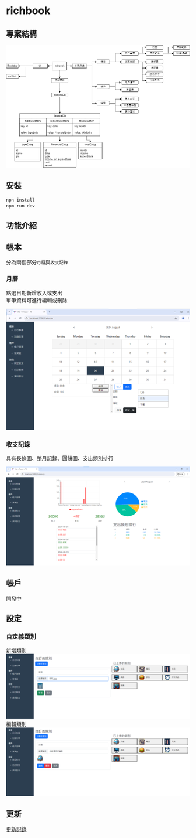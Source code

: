 # richbook

## 專案結構

!["app 結構"](/public/記帳app.png)

## 安裝

```
npn install
npm run dev
```

## 功能介紹

## 帳本

分為兩個部分`月曆`與`收支記錄`

### 月曆

點選日期新增收入或支出  
單筆資料可進行編輯或刪除

!["月曆"](/public/行事曆.png)

### 收支記錄

具有長條圖、整月記錄、圓餅圖、支出類別排行

![收支記錄](/public/記錄表單.png)

## 帳戶

開發中

## 設定

### 自定義類別

新增類別  
![新增](/public/新增.png)  
編輯類別  
![修改](/public/修改.png)

## 更新

[更新記錄](/更新紀錄.md)
